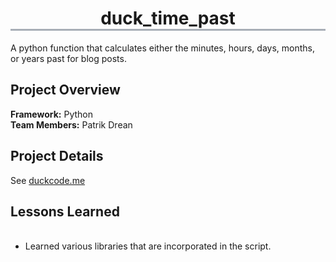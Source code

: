 <h1 align="center" style="border-bottom: 3px solid #a8aeb7"> duck_time_past</h1>
A python function that calculates either the minutes, hours, days, months, or years past for blog posts.

## Project Overview
**Framework:** Python <br/>
**Team Members:** Patrik Drean<br/>

## Project Details
See <a href='http://duckcode.me' target='_blank'>duckcode.me</a>

## Lessons Learned 
<ul>  
  <li>Learned various libraries that are incorporated in the script.</li>
</ul>



